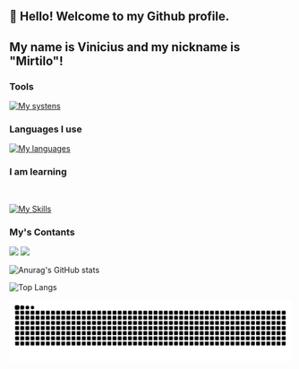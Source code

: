 ## 👋 Hello! Welcome to my Github profile.

## My name is Vinicius and my nickname is "Mirtilo"!

### Tools 

<div>

  [![My systens](https://skillicons.dev/icons?i=windows,apple,vscode)](https://skillicons.dev)
</div>

### Languages I use

[![My languages](https://skillicons.dev/icons?i=mysql,python,git&theme=light)](https://skillicons.dev)

### I am learning

<div style="display: inline_block"></br>

[![My Skills](https://skillicons.dev/icons?i=python,mysql&theme=light)](https://skillicons.dev)

</div>

### My's Contants

<div>
<a href="https://www.linkedin.com/in/vinicius-lima-dos-santos-428333190/" target="_blank"><img src="https://img.shields.io/badge/-LinkedIn-%230077B5?style=for-the-badge&logo=linkedin&logoColor=white" target="_blank"></a>
<a href = "mailto:vinicius.contato899@hotmail.com"><img src="https://img.shields.io/badge/Gmail-D14836?style=for-the-badge&logo=gmail&logoColor=white" target="_blank"></a>
</div>


![Anurag's GitHub stats](https://github-readme-stats.vercel.app/api?username=ViniciusMirtilo&theme=radical&show_icons=true)

![Top Langs](https://github-readme-stats.vercel.app/api/top-langs/?username=ViniciusMirtilo&layout=compact&theme=radical)

![Snake animation](https://github.com/ViniciusMirtilo/ViniciusMirtilo/blob/output/github-contribution-grid-snake.svg)
